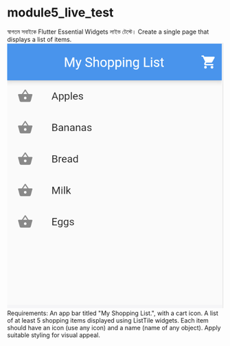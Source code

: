 # module5_live_test

স্বাগতম সবাইকে Flutter Essential Widgets লাইভ টেস্টে। 
Create a single page that displays a list of items.
![Alt text](image.png)
Requirements:
An app bar titled "My Shopping List.", with a cart icon.
A list of at least 5 shopping items displayed using ListTile widgets.
Each item should have an icon (use any icon) and a name (name of any object). Apply suitable styling for visual appeal.